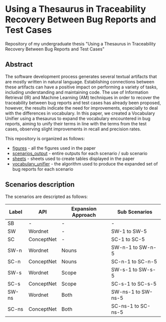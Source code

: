 # Using a Thesaurus in Traceability Recovery Between Bug Reports and Test Cases

Repository of my undergraduate thesis "Using a Thesaurus in Traceability Recovery Between Bug Reports and Test Cases"

## Abstract

The software development process generates several textual artifacts that are mostly written in natural language. Establishing connections between these artifacts can have a positive impact on performing a variety of tasks, including understanding and maintaining code. The use of Information Retrieval (IR) and Machine Learning (AM) techniques in order to recover the traceability between bug reports and test cases has already been proposed, however, the results indicate the need for improvements, especially to deal with the differences in vocabulary. In this paper, we created a Vocabulary Unifier using a thesaurus to expand the vocabulary encountered in bug reports, aiming to unify their terms in line with the terms from the test cases, observing  slight improvements in recall and precision rates.

This repository is organized as follows:

  - [figures] - all the figures used in the paper
  - [scenarios_output] - entire outputs for each scenario / sub scenario
  - [sheets] - sheets used to create tables displayed in the paper
  - [vocabulary_unifier] - the algorithm used to produce the expanded set of bug reports for each scenario

## Scenarios description

The scenarios are descripted as follows:

| Label | API | Expansion Approach | Sub Scenarios |
| ------ | ------ | ------ | ------ |
| SB | - | - | - |
| SW | Wordnet | - | SW-1 to SW-5 |
| SC | ConceptNet | - | SC-1 to SC-5 |
| SW-n | Wordnet | Nouns | SW-n-1 to SW-n-5 |
| SC-n | ConceptNet | Nouns | SC-n-1 to SC-n-5 |
| SW-s | Wordnet | Scope | SW-s-1 to SW-s-5 |
| SC-s | ConceptNet | Scope | SC-s-1 to SC-s-5 |
| SW-ns | Wordnet | Both | SW-ns-1 to SW-ns-5 |
| SC-ns | ConceptNet | Both | SC-ns-1 to SC-ns-5 |

[figures]: <https://github.com/victorrborges/thesaurus-traceability-study/tree/main/figures>
[scenarios_output]: <https://github.com/victorrborges/thesaurus-traceability-study/tree/main/scenarios_output>
[sheets]: <https://github.com/victorrborges/thesaurus-traceability-study/tree/main/sheets>
[vocabulary_unifier]: <https://github.com/victorrborges/thesaurus-traceability-study/tree/main/vocabulary_unifier>